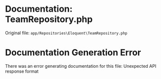 # Documentation: TeamRepository.php

Original file: `app/Repositories\Eloquent\TeamRepository.php`

# Documentation Generation Error

There was an error generating documentation for this file: Unexpected API response format